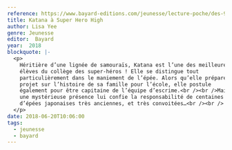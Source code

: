 ```yaml
---
reference: https://www.bayard-editions.com/jeunesse/lecture-poche/des-9-ans/katana
title: Katana à Super Hero High
author: Lisa Yee
genre: Jeunesse
editor:  Bayard
year:  2018
blockquote: |-
  <p>
    Héritière d’une lignée de samouraïs, Katana est l’une des meilleures
    élèves du collège des super-héros ! Elle se distingue tout
    particulièrement dans le maniement de l’épée. Alors qu’elle prépare un
    projet sur l’histoire de sa famille pour l’école, elle postule
    également pour être capitaine de l’équipe d’escrime.<br /><br />Mais
    une mystérieuse présence lui confie la responsabilité de centaines
    d’épées japonaises très anciennes, et très convoitées…<br /><br />
  </p>
date: 2018-06-20T10:06:00
tags:
  - jeunesse
  - bayard
---
```

